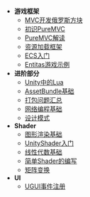 * **游戏框架**
    * [MVC开发俄罗斯方块](Unity/Advanced/MVC开发俄罗斯方块)
    * [初识PureMVC](Unity/Advanced/初识PureMVC)
    * [PureMVC解读](Unity/Advanced/PureMVC解读)
    * [资源加载框架](Unity/Advanced/资源加载框架)
    * [ECS入门](Unity/Advanced/ECS入门)
    * [Entitas游戏示例](Unity/Advanced/Entitas游戏示例)
* **进阶部分**
    * [Unity中的Lua](Unity/Advanced/Unity中的Lua)
    * [AssetBundle基础](Unity/Advanced/AssetBundle基础)
    * [打包问题汇总](Unity/Advanced/打包问题汇总)
    * [网络编程基础](Unity/Advanced/网络编程基础)
    * [设计模式](Unity/Advanced/设计模式)
* **Shader**
    * [图形渲染基础](Unity/Advanced/图形渲染基础)
    * [UnityShader入门](Unity/Advanced/UnityShader入门)
    * [线性代数基础](Unity/Advanced/线性代数基础)
    * [简单Shader的编写](Unity/Advanced/简单Shader的编写)
    * [矩阵变换](Unity/Advanced/矩阵变换)
* **UI**
    * [UGUI事件注册](Unity/Advanced/UGUI事件注册)